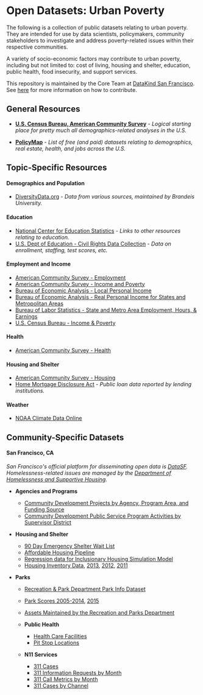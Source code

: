 # Open Datasets: Urban Poverty

The following is a collection of public datasets relating to urban poverty. They are intended for use  by data scientists, policymakers, community stakeholders to investigate and address poverty-related issues within their respective communities.

A variety of socio-economic factors may contribute to urban poverty, including but not limited to: cost of living, housing and shelter, education, public health, food insecurity, and support services. 

This repository is maintained by the Core Team at [DataKind San Francisco](http://www.datakind.org/chapters/datakind-sf). See [here]() for more information on how to contribute.

## General Resources

* **[U.S. Census Bureau, American Community Survey](http://bit.ly/1M2wMJQ)** - _Logical starting place for pretty much all demographics-related analyses in the U.S._

* **[PolicyMap](http://bit.ly/2FjI2VN)** - _List of free (and paid) datasets relating to demographics, real estate, health, and jobs across the U.S._


## Topic-Specific Resources

#### Demographics and Population
* [DiversityData.org](http://bit.ly/2oDWSNs) - _Data from various sources, maintained by Brandeis University._

#### Education
* [National Center for Education Statistics](http://bit.ly/2l1J4Yl) - _Links to other resources relating to education._
* [U.S. Dept of Education - Civil Rights Data Collection](http://bit.ly/2CZH8sE) - _Data on enrollment, staffing, test scores, etc._

#### Employment and Income
* [American Community Survey - Employment](http://bit.ly/2oGQHIx)
* [American Community Survey - Income and Poverty](http://bit.ly/2FegEp7)
* [Bureau of Economic Analysis - Local Personal Income](http://bit.ly/2FcfLNH)
* [Bureau of Economic Analysis - Real Personal Income for States and Metropolitan Areas](http://bit.ly/2h4riE5)
* [Bureau of Labor Statistics - State and Metro Area Employment, Hours, & Earnings](http://bit.ly/2HZZGfZ)
* [U.S. Census Bureau - Income & Poverty](http://bit.ly/2z01e41)

#### Health
* [American Community Survey - Health](http://bit.ly/2F96NAR)

#### Housing and Shelter
* [American Community Survey - Housing](http://bit.ly/2F9j8sF)
* [Home Mortgage Disclosure Act](http://bit.ly/2oM5GQA) - _Public loan data reported by lending institutions._

#### Weather
* [NOAA Climate Data Online](http://bit.ly/2tcqLZX)

## Community-Specific Datasets

#### San Francisco, CA
_San Francisco's official platform for disseminating open data is [DataSF](https://datasf.org/opendata/). Homelessness-related issues are managed by the [Department of Homelessness and Supportive Housing](http://hsh.sfgov.org/)._

* **Agencies and Programs**
  * [Community Development Projects by Agency, Program Area, and Funding Source](http://bit.ly/2tdR5mv)
  * [Community Development Public Service Program Activities by Supervisor District](http://bit.ly/2CWqTwh)


* **Housing and Shelter**
  * [90 Day Emergency Shelter Wait List](http://bit.ly/2FORuhM)
  * [Affordable Housing Pipeline](http://bit.ly/2oFt2rR)
  * [Regression data for Inclusionary Housing Simulation Model](http://bit.ly/2Fcyfld)
  * [Housing Inventory Data](http://bit.ly/2oNDay7), [2013](http://bit.ly/2oKExyv), [2012](http://bit.ly/2CWNybM), [2011](http://bit.ly/2oNKVUy)


* **Parks**
  * [Recreation & Park Department Park Info Dataset](http://bit.ly/2t9PhuU)
  * [Park Scores 2005-2014](http://bit.ly/2FPWzqg), [2015](http://bit.ly/2FjxyG1)
  * [Assets Maintained by the Recreation and Parks Department](http://bit.ly/2FbGeLc)


  * **Public Health**
    * [Health Care Facilities](http://bit.ly/2H134FT)
    * [Pit Stop Locations](http://bit.ly/2FkAoug)


  * **N11 Services**
    * [311 Cases](http://bit.ly/2Fk5PFa)
    * [311 Information Requests by Month](http://bit.ly/2H1y5Kb)
    * [311 Call Metrics by Month](http://bit.ly/2I3iI5c)
    * [311 Cases by Channel](http://bit.ly/2F9QCav)
